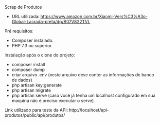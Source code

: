 Scrap de Produtos

- URL utilizada: https://www.amazon.com.br/Xiaomi-Vers%C3%A3o-Global-Lacrada-preta/dp/B07V822TVL

Pré requisitos:
 * Composer instalado.
 * PHP 7.3 ou superior.

Instalação após o clone do projeto:

 * composer install
 * composer dump
 * criar arquivo .env (neste arquivo deve conter as informações do banco de dados)
 * php artisan key:generate
 * php artisan migrate
 * php artisan serve (caso você já tenha um localhost configurado em sua maquina não é preciso executar o serve)

Link utilizado para teste da API: http://localhost/api-produtos/public/api/produtos/
